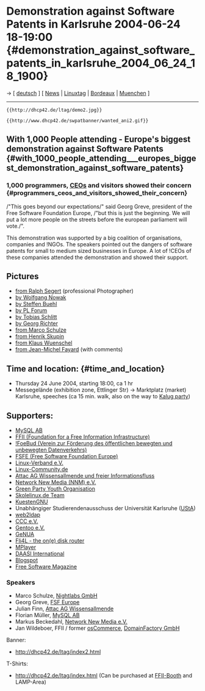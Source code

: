 # Demonstration against Software Patents in Karlsruhe 2004-06-24 18-19:00 {#demonstration_against_software_patents_in_karlsruhe_2004_06_24_18_1900}

-\> \[ [ deutsch](DemoKarlsruhe04De "wikilink") \] \[ [
News](SwpatcninoEn "wikilink") \| [ Linuxtag](Linuxtag04De "wikilink")
\| [ Bordeaux](DemoBordeaux0407En "wikilink") \| [
Muenchen](DemoMuenchen040706De "wikilink") \]

------------------------------------------------------------------------

```{=mediawiki}
{{http://dhcp42.de/ltag/demo2.jpg}}
```
```{=mediawiki}
{{http://www.dhcp42.de/swpatbanner/wanted_ani2.gif}}
```
## With 1,000 People attending - Europe\'s biggest demonstration against Software Patents {#with_1000_people_attending___europes_biggest_demonstration_against_software_patents}

### 1,000 programmers, [CEOs](CEOs "wikilink") and visitors showed their concern {#programmers_ceos_and_visitors_showed_their_concern}

/\"This goes beyond our expectations/\" said Georg Greve, president of
the Free Software Foundation Europe, /\"but this is just the beginning.
We will put a lot more people on the streets before the european
parliament will vote./\".

This demonstration was supported by a big coalition of organisations,
companies and !NGOs. The speakers pointed out the dangers of software
patents for small to medium sized businesses in Europe. A lot of !CEOs
of these companies attended the demonstration and showed their support.

## Pictures

-   [from Ralph Segert](http://segert.net/softwarepatente/ "wikilink")
    (professional Photographer)
-   [by Wolfgang
    Nowak](http://patinfo.ffii.org/demo-lt2k4/images.html "wikilink")
-   [by Steffen
    Buehl](http://www.sbuehl.com/gallery/misc_lt2004_do "wikilink")
-   [by PL
    Forum](http://www.pl-forum.de/NB2/images/indiv/lt2004_demo.jpg "wikilink")
-   [by Tobias
    Schlitt](http://www.schlitt.info/applications/gallery/linuxtag_2004_day2?page=5 "wikilink")
-   [by Georg Richter](http://www.dhcp42.de/ "wikilink")
-   [from Marco
    Schulze](http://www.nightlabs.de/anti_swpat/images/linuxtag2004.php "wikilink")
-   [from Henrik
    Skupin](http://hskupin.info/photo/demo-patente.php "wikilink")
-   [from Klaus
    Wuenschel](http://www.knittelsheim-computer.de/linuxtag04 "wikilink")
-   [from Jean-Michel
    Fayard](http://www.stud.uni-karlsruhe.de/~upaxe/Albums/LinuxTag/index-800x600.html "wikilink")
    (with comments)

## Time and location: {#time_and_location}

-   Thursday 24 June 2004, starting 18:00, ca 1 hr
-   Messegelände (exhibition zone, Ettlinger Str) -\> Marktplatz
    (market) Karlsruhe, speeches (ca 15 min. walk, also on the way to
    [Kalug
    party](http://www.karlsruhe.linux.de/Events/Linuxtag/fest.php "wikilink"))

## Supporters:

-   [MySQL AB](http://www.mysql.com "wikilink")
-   [FFII (Foundation for a Free Information
    Infrastructure)](http://ffii.org "wikilink")
-   [!FoeBud (Verein zur Förderung des öffentlichen bewegten und
    unbewegten Datenverkehrs)](http://www.foebud.org "wikilink")
-   [FSFE (Free Software Foundation
    Europe)](http://fsfeurope.de "wikilink")
-   [Linux-Verband e.V.](http://linux-verband.de "wikilink")
-   [Linux-Community.de](http://www.linux-community.de/Neues/story?storyid=13708 "wikilink")
-   [Attac AG Wissensallmende und freier
    Informationsfluss](http://attac-netzwerk.de/ "wikilink")
-   [Network New Media (NNM) e.V.](http://www.nnm-ev.de/ "wikilink")
-   [Green Party Youth
    Organisation](http://www.gruene-jugend.de/ "wikilink")
-   [Skolelinux.de Team](http://www.skolelinux.de "wikilink")
-   [KuestenGNU](http://www.gnuwhv.de/ "wikilink")
-   Unabhängiger Studierendenausschuss der Universität Karlsruhe
    ([UStA](http://www.usta.de/ "wikilink"))
-   [web2ldap](http://www.web2ldap.de/ "wikilink")
-   [CCC e.V.](https://www.ccc.de "wikilink")
-   [Gentoo e.V.](http://www.gentoo.de/ "wikilink")
-   [GeNUA](http://www.genua.de "wikilink")
-   [Fli4L - the on(e) disk router](http://www.fli4l.de "wikilink")
-   [MPlayer](http://mplayerhq.hu "wikilink")
-   [DAASI International](http://www.daasi.de "wikilink")
-   [Blogspot](http://thomper.blogspot.com "wikilink")
-   [Free Software Magazine](http://www.rons.net.cn/ "wikilink")

### Speakers

-   Marco Schulze, [Nightlabs GmbH](http://www.nightlabs.de "wikilink")
-   Georg Greve, [FSF Europe](http://www.fsf-europe.org "wikilink")
-   Julian Finn, [Attac AG
    Wissensallmende](http://www.attac.de/wissensallmende "wikilink")
-   Florian Müller, [MySQL AB](http://mysql.com "wikilink")
-   Markus Beckedahl, [Network New Media
    e.V.](http://www.nnm-ev.de "wikilink")
-   Jan Wildeboer, FFII / former
    [osCommerce](http://www.oscommerce.com "wikilink"), [DomainFactory
    GmbH](http://www.domainfactory.de "wikilink")

Banner:

-   <http://dhcp42.de/ltag/index2.html>

T-Shirts:

-   <http://dhcp42.de/ltag/index.html> (Can be purchased at
    [FFII-Booth](http://kwiki.ffii.org/Linuxtag04De "wikilink") and
    LAMP-Area)
